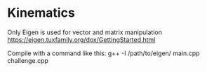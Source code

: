 # Kinematics

Only Eigen is used for vector and matrix manipulation
https://eigen.tuxfamily.org/dox/GettingStarted.html

Compile with a command like this:
g++ -I /path/to/eigen/ main.cpp challenge.cpp
